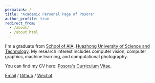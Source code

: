 ```yaml
---
permalink: /
title: "Academic Personal Page of Posora"
author_profile: true
redirect_from: 
  - /about/
  - /about.html
---
```


I'm a graduate from [School of AIA](https://aia.hust.edu.cn/), [Huazhong University of Science and Technology](https://www.hust.edu.cn/). My research interest includes computer vision, computer graphics, machine learning, and computational photography.

<!-- I am very fortunate to be advised by [Prof. XXX](https://www.XXX.com/) of XXX Lab from [School of Computer Science](https://cs.pku.edu.cn/), Peking University. I was advised by [Prof. XX](https://XXX.pku.edu.cn/) from [School of Computer Science](https://cs.pku.edu.cn/), Peking University. -->

You can find my CV here: [Posora's Curriculum Vitae](../assets/Curriculum_Vitae.pdf).

[Email](mailto:posora@hust.edu.cn) / [Github](https://github.com/posora) / [Wechat](../assets/wechat.png)
